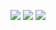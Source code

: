 <p align="center" >
<img  src="https://github-readme-stats.vercel.app/api?username=ishantoz&show_icons=true&theme=transparent&hide_border=true&cache_seconds=21600">
<img  src="https://github-readme-stats.vercel.app/api/top-langs/?username=ishantoz&layout=compact&hide_border=true&theme=transparent&cache_seconds=21600">
<img  src="https://github-readme-streak-stats.herokuapp.com?user=ishantoz&theme=transparent&border_radius=3.4&hide_border=true&cache_seconds=21600">
</p>

